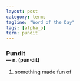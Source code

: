 ```yaml
---
layout: post
category: terms
tagline: "Word of the Day"
tags: [alpha_p]
term: pundit
---
```


<h3>Pundit<br/> <small>&mdash; n. (pun<span>&middot;</span>dit)</small></h3>
<p><ol>
<li>something made fun of</li>
</ol></p>

